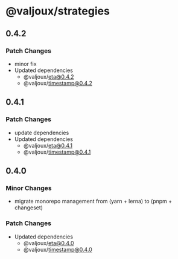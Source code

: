 # @valjoux/strategies

## 0.4.2

### Patch Changes

- minor fix
- Updated dependencies
  - @valjoux/eta@0.4.2
  - @valjoux/timestamp@0.4.2

## 0.4.1

### Patch Changes

- update dependencies
- Updated dependencies
  - @valjoux/eta@0.4.1
  - @valjoux/timestamp@0.4.1

## 0.4.0

### Minor Changes

- migrate monorepo management from (yarn + lerna) to (pnpm + changeset)

### Patch Changes

- Updated dependencies
  - @valjoux/eta@0.4.0
  - @valjoux/timestamp@0.4.0
